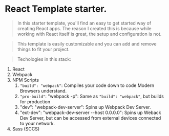 # React Template starter.

> In this starter template, you'll find an easy to get started way of creating React apps. The reason I created this is because while working with React itself is great, the setup and configuration is not.

> This template is easily customizable and you can add and remove things to fit your project.

> Techologies in this stack:

1. React
2. Webpack
3. NPM Scripts
   1. `"build": "webpack"`: Compiles your code down to code Modern Browsers understand.
   2. `"pro-build"`: "webpack -p": Same as `"build": "webpack"`, but builds for production
   3. "dev": "webpack-dev-server": Spins up Webpack Dev Server.
   4. "ext-dev": "webpack-dev-server --host 0.0.0.0": Spins up Weback Dev Server, but can be accessed from external devices connected to your network.
4. Sass (SCCS)
